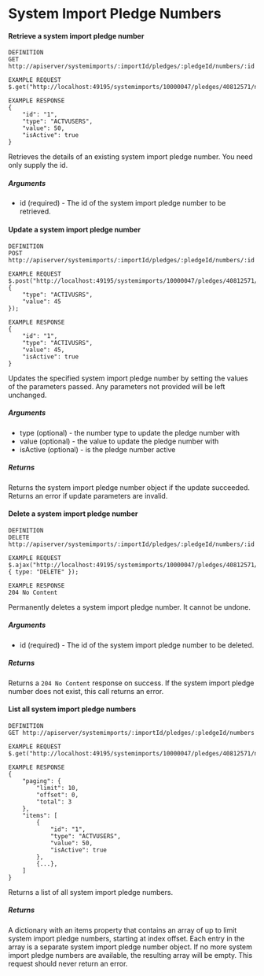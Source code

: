 # System Import Pledge Numbers

#### Retrieve a system import pledge number

```
DEFINITION
GET http://apiserver/systemimports/:importId/pledges/:pledgeId/numbers/:id

EXAMPLE REQUEST
$.get("http://localhost:49195/systemimports/10000047/pledges/40812571/numbers/1");

EXAMPLE RESPONSE
{
    "id": "1",
    "type": "ACTVUSERS",
    "value": 50,
    "isActive": true
}

```

Retrieves the details of an existing system import pledge number. You need only supply the id.

##### Arguments

* id (required) - The id of the system import pledge number to be retrieved.

#### Update a system import pledge number

```
DEFINITION
POST http://apiserver/systemimports/:importId/pledges/:pledgeId/numbers/:id

EXAMPLE REQUEST
$.post("http://localhost:49195/systemimports/10000047/pledges/40812571/numbers/1", {
    "type": "ACTIVUSRS",
    "value": 45
});

EXAMPLE RESPONSE
{
    "id": "1",
    "type": "ACTIVUSRS",
    "value": 45,
    "isActive": true
}

```

Updates the specified system import pledge number by setting the values of the parameters passed. Any parameters not provided will be left unchanged.

##### Arguments

* type (optional) - the number type to update the pledge number with
* value (optional) - the value to update the pledge number with
* isActive (optional) - is the pledge number active

##### Returns

Returns the system import pledge number object if the update succeeded. Returns an error if update parameters are invalid.

#### Delete a system import pledge number

```
DEFINITION
DELETE http://apiserver/systemimports/:importId/pledges/:pledgeId/numbers/:id

EXAMPLE REQUEST
$.ajax("http://localhost:49195/systemimports/10000047/pledges/40812571/numbers/1", { type: "DELETE" });

EXAMPLE RESPONSE
204 No Content

```

Permanently deletes a system import pledge number. It cannot be undone.

##### Arguments

* id (required) - The id of the system import pledge number to be deleted.

##### Returns

Returns a `204 No Content` response on success. If the system import pledge number does not exist, this call returns an error.

#### List all system import pledge numbers

```
DEFINITION
GET http://apiserver/systemimports/:importId/pledges/:pledgeId/numbers

EXAMPLE REQUEST
$.get("http://localhost:49195/systemimports/10000047/pledges/40812571/numbers");

EXAMPLE RESPONSE
{
    "paging": {
        "limit": 10,
        "offset": 0,
        "total": 3
    },
    "items": [
        {
            "id": "1",
            "type": "ACTVUSERS",
            "value": 50,
            "isActive": true
        },
        {...},
    ]
}

```

Returns a list of all system import pledge numbers.

##### Returns

A dictionary with an items property that contains an array of up to limit system import pledge numbers, starting at index offset. Each entry in the array is a separate system import pledge number object. If no more system import pledge numbers are available, the resulting array will be empty. This request should never return an error.